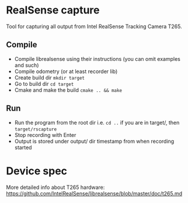 # RealSense capture

Tool for capturing all output from Intel RealSense Tracking Camera T265.

## Compile

* Compile librealsense using their instructions (you can omit examples and such)
* Compile odometry (or at least recorder lib)
* Create build dir `mkdir target`
* Go to build dir `cd target`
* Cmake and make the build `cmake .. && make`

## Run

* Run the program from the root dir i.e. `cd ..` if you are in target/, then `target/rscapture`
* Stop recording with Enter
* Output is stored under output/ dir timestamp from when recording started 

# Device spec

More detailed info about T265 hardware: https://github.com/IntelRealSense/librealsense/blob/master/doc/t265.md